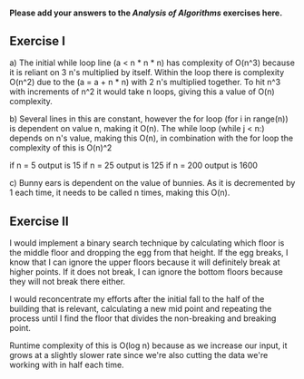 #### Please add your answers to the **_Analysis of Algorithms_** exercises here.

## Exercise I

a) The initial while loop line (a < n \* n \* n) has complexity of O(n^3) because it is reliant on 3 n's multiplied by itself. Within the loop there is complexity O(n^2) due to the (a = a + n \* n) with 2 n's multiplied together. To hit n^3 with increments of n^2 it would take n loops, giving this a value of O(n) complexity.

b) Several lines in this are constant, however the for loop (for i in range(n)) is dependent on value n, making it O(n). The while loop (while j < n:) depends on n's value, making this O(n), in combination with the for loop the complexity of this is O(n)^2

if n = 5 output is 15
if n = 25 output is 125
if n = 200 output is 1600

c) Bunny ears is dependent on the value of bunnies. As it is decremented by 1 each time, it needs to be called n times, making this O(n).

## Exercise II

I would implement a binary search technique by calculating which floor is the middle floor and dropping the egg from that height. If the egg breaks, I know that I can ignore the upper floors because it will definitely break at higher points. If it does not break, I can ignore the bottom floors because they will not break there either.

I would reconcentrate my efforts after the initial fall to the half of the building that is relevant, calculating a new mid point and repeating the process until I find the floor that divides the non-breaking and breaking point.

Runtime complexity of this is O(log n) because as we increase our input, it grows at a slightly slower rate since we're also cutting the data we're working with in half each time.

